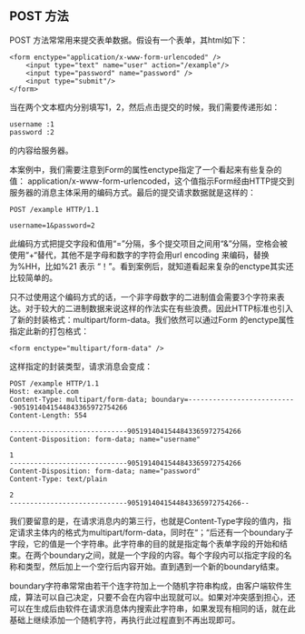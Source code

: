 
## POST 方法

POST 方法常常用来提交表单数据。假设有一个表单，其html如下：

    <form enctype="application/x-www-form-urlencoded" />
        <input type="text" name="user" action="/example"/>
        <input type="password" name="password" />
        <input type="submit"/>
    </form>

当在两个文本框内分别填写1，2，然后点击提交的时候，我们需要传递形如：

    username :1
    password :2

的内容给服务器。

本案例中，我们需要注意到Form的属性enctype指定了一个看起来有些复杂的值： application/x-www-form-urlencoded，这个值指示Form经由HTTP提交到服务器的消息主体采用的编码方式。最后的提交请求数据就是这样的：

    POST /example HTTP/1.1

    username=1&password=2

此编码方式把提交字段和值用“=”分隔，多个提交项目之间用“&”分隔，空格会被使用“+“替代，其他不是字母和数字的字符会用url encoding 来编码，替换为%HH，比如%21 表示 “！”。看到案例后，就知道看起来复杂的enctype其实还比较简单的。

只不过使用这个编码方式的话，一个非字母数字的二进制值会需要3个字符来表达。对于较大的二进制数据来说这样的作法实在有些浪费。因此HTTP标准也引入了新的封装格式：multipart/form-data。我们依然可以通过Form 的enctype属性指定此新的打包格式：

    <form enctype="multipart/form-data" />

这样指定的封装类型，请求消息会变成：

    POST /example HTTP/1.1
    Host: example.com
    Content-Type: multipart/form-data; boundary=---------------------------9051914041544843365972754266
    Content-Length: 554

    -----------------------------9051914041544843365972754266
    Content-Disposition: form-data; name="username"

    1
    -----------------------------9051914041544843365972754266
    Content-Disposition: form-data; name="password"
    Content-Type: text/plain

    2
    -----------------------------9051914041544843365972754266--

我们要留意的是，在请求消息内的第三行，也就是Content-Type字段的值内，指定请求主体内的格式为multipart/form-data，同时在“；“后还有一个boundary子字段，它的值是一个字符串。此字符串的目的就是指定每个表单字段的开始和结束。在两个boundary之间，就是一个字段的内容。每个字段内可以指定字段的名称和类型，然后加上一个空行后内容开始。直到遇到一个新的boundary结束。

boundary字符串常常由若干个连字符加上一个随机字符串构成，由客户端软件生成，算法可以自己决定，只要不会在内容中出现就可以。如果对冲突感到担心，还可以在生成后由软件在请求消息体内搜索此字符串，如果发现有相同的话，就在此基础上继续添加一个随机字符，再执行此过程直到不再出现即可。 
